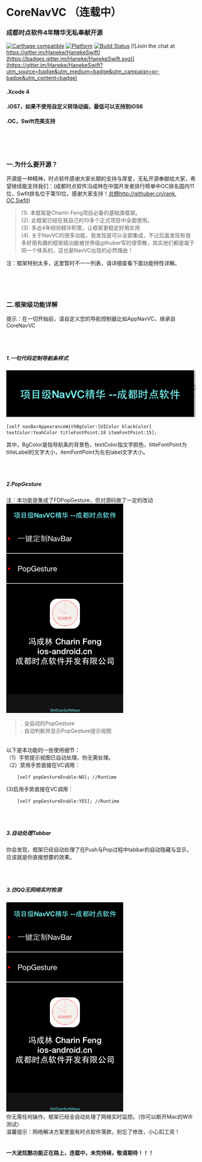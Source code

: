 
CoreNavVC  （连载中）
==========
### 成都时点软件4年精华无私奉献开源

[![Carthage compatible](https://img.shields.io/badge/Carthage-compatible-4BC51D.svg?style=flat)](https://github.com/Carthage/Carthage)
[![Platform](https://cocoapod-badges.herokuapp.com/p/HanekeSwift/badge.png)](http://cocoadocs.org/docsets/HanekeSwift)
[![Build Status](https://travis-ci.org/Haneke/HanekeSwift.svg?branch=master)](https://travis-ci.org/Haneke/HanekeSwift)
[![Join the chat at https://gitter.im/Haneke/HanekeSwift](https://badges.gitter.im/Haneke/HanekeSwift.svg)](https://gitter.im/Haneke/HanekeSwift?utm_source=badge&utm_medium=badge&utm_campaign=pr-badge&utm_content=badge)
<br/>

#### .Xcode 4
#### .iOS7，如果不使用自定义转场动画，最低可以支持到iOS6
#### .OC，Swift完美支持

<br/><br/><br/>

### 一.为什么要开源？
开源是一种精神，时点软件感谢大家长期的支持与厚爱，无私开源奉献给大家，希望继续能支持我们：(成都时点软件冯成林在中国开发者排行榜单中OC排名国内11位，Swfit排名位于第10位，感谢大家支持！[总榜http://githuber.cn/rank](http://githuber.cn/rank), [OC](http://githuber.cn/search?language=Objective-C),[Swfit](http://githuber.cn/search?language=Swift))<br/>
> (1). 本框架是Charlin Feng项目必备的基础类框架。<br/>
> (2). 此框架已经在我自己的10多个正式项目中全面使用。<br/>
> (3). 多达4年经验精华积累，让框架更稳定好用实用<br/>
> (4). 关于NavVC的很多功能，我发现是可以全部集成，不过后面发现有很多好用有趣的框架级功能被世界级githuber写的很零散，其实他们都是属于同一个体系的，这也是NavVC出现的必然理由！

注：框架特别太多，这里暂时不一一列表，请详细查看下面功能特性详解。


<br/><br/><br/>

### 二.框架级功能详解

提示：在一切开始前，请自定义您的导航控制器比如AppNavVC，继承自CoreNavVC

<br/><br/>
##### 1.一句代码定制导航条样式

![image](https://github.com/CharlinFeng/Resource/blob/master/CoreNavVC/01.png)<br/>

    [self navBarAppearanceWithBgColor:[UIColor blackColor] textColor:YeahColor titleFontPoint:18 itemFontPoint:15];

其中，BgColor是指导航条的背景色，textColor指文字颜色，titleFontPoint为titleLabel的文字大小，itemFontPoint为左右label文字大小。

<br/><br/>
##### 2.PopGesture

注：本功能是集成了FDPopGesture，但对源码做了一定的改动<br/>
![image](https://github.com/CharlinFeng/Resource/blob/master/CoreNavVC/2.gif)<br/>

>. 全自动的PopGesture<br/>
>. 自动判断并显示PopGesture提示视图<br/>

<br/>
以下是本功能的一些使用细节：<br/>
（1）手势提示视图已自动处理，你无需处理。<br/>
（2）禁用手势直接在VC调用：<br/>

        [self popGestureEnable:NO]; //Runtime
        

 (3)启用手势直接在VC调用：<br/>
 
        [self popGestureEnable:YES]; //Runtime
        

<br/><br/>
##### 3.自动处理Tabbar
你会发现，框架已经自动处理了在Push与Pop过程中tabbar的自动隐藏与显示，应该就是你直接想要的效果。


<br/><br/>
##### 3.仿QQ无网络实时检测

![image](https://github.com/CharlinFeng/Resource/blob/master/CoreNavVC/3.gif)<br/>
你无需任何操作，框架已经全自动处理了网络实时监控。（你可以断开Mac的Wifi测试）<br/>
温馨提示：网络解决方案里面有时点软件落款，别忘了修改，小心扣工资！
<br/><br/>
#### 一大波炫酷功能正在路上，连载中，未完待续，敬请期待！！！
